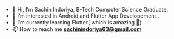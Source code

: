 - 👋 Hi, I’m Sachin Indoriya, B-Tech Computer Science Graduate.
- 👀 I’m interested in Android and Flutter App Developement . 
- 🌱 I’m currently learning Flutter( which is amazing 🤩)
- 📫 How to reach me <b>sachinindoriya63@gmail.com</b>

<!---
codersachin26/codersachin26 is a ✨ special ✨ repository because its `README.md` (this file) appears on your GitHub profile.
You can click the Preview link to take a look at your changes.
--->
